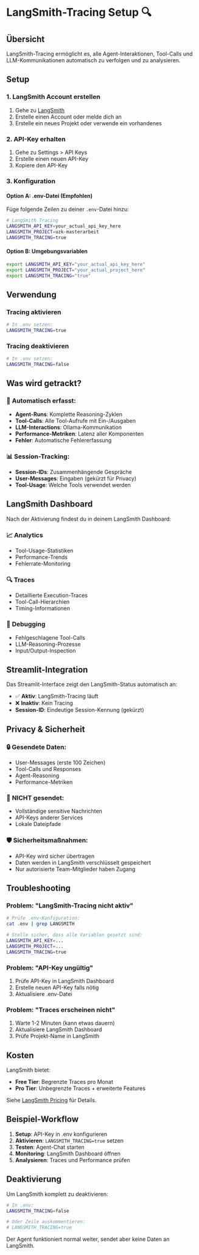 # LangSmith-Tracing Setup 🔍

## Übersicht

LangSmith-Tracing ermöglicht es, alle Agent-Interaktionen, Tool-Calls und LLM-Kommunikationen automatisch zu verfolgen und zu analysieren.

## Setup

### 1. LangSmith Account erstellen
1. Gehe zu [LangSmith](https://smith.langchain.com/)
2. Erstelle einen Account oder melde dich an
3. Erstelle ein neues Projekt oder verwende ein vorhandenes

### 2. API-Key erhalten
1. Gehe zu Settings > API Keys
2. Erstelle einen neuen API-Key
3. Kopiere den API-Key

### 3. Konfiguration

#### Option A: .env-Datei (Empfohlen)
Füge folgende Zeilen zu deiner `.env`-Datei hinzu:

```bash
# LangSmith Tracing
LANGSMITH_API_KEY=your_actual_api_key_here
LANGSMITH_PROJECT=uzk-masterarbeit
LANGSMITH_TRACING=true
```

#### Option B: Umgebungsvariablen
```bash
export LANGSMITH_API_KEY="your_actual_api_key_here"
export LANGSMITH_PROJECT="your_actual_project_here"  
export LANGSMITH_TRACING="true"
```

## Verwendung

### Tracing aktivieren
```bash
# In .env setzen:
LANGSMITH_TRACING=true
```

### Tracing deaktivieren
```bash
# In .env setzen:
LANGSMITH_TRACING=false
```

## Was wird getrackt?

### 🤖 **Automatisch erfasst:**
- **Agent-Runs**: Komplette Reasoning-Zyklen
- **Tool-Calls**: Alle Tool-Aufrufe mit Ein-/Ausgaben
- **LLM-Interactions**: Ollama-Kommunikation
- **Performance-Metriken**: Latenz aller Komponenten
- **Fehler**: Automatische Fehlererfassung

### 📊 **Session-Tracking:**
- **Session-IDs**: Zusammenhängende Gespräche
- **User-Messages**: Eingaben (gekürzt für Privacy)
- **Tool-Usage**: Welche Tools verwendet werden

## LangSmith Dashboard

Nach der Aktivierung findest du in deinem LangSmith Dashboard:

### 📈 **Analytics**
- Tool-Usage-Statistiken
- Performance-Trends
- Fehlerrate-Monitoring

### 🔍 **Traces** 
- Detaillierte Execution-Traces
- Tool-Call-Hierarchien
- Timing-Informationen

### 🐛 **Debugging**
- Fehlgeschlagene Tool-Calls
- LLM-Reasoning-Prozesse
- Input/Output-Inspection

## Streamlit-Integration

Das Streamlit-Interface zeigt den LangSmith-Status automatisch an:

- ✅ **Aktiv**: LangSmith-Tracing läuft
- ❌ **Inaktiv**: Kein Tracing
- **Session-ID**: Eindeutige Session-Kennung (gekürzt)

## Privacy & Sicherheit

### 🔒 **Gesendete Daten:**
- User-Messages (erste 100 Zeichen)
- Tool-Calls und Responses
- Agent-Reasoning
- Performance-Metriken

### 🚫 **NICHT gesendet:**
- Vollständige sensitive Nachrichten
- API-Keys anderer Services
- Lokale Dateipfade

### 🛡️ **Sicherheitsmaßnahmen:**
- API-Key wird sicher übertragen
- Daten werden in LangSmith verschlüsselt gespeichert
- Nur autorisierte Team-Mitglieder haben Zugang

## Troubleshooting

### Problem: "LangSmith-Tracing nicht aktiv"
```bash
# Prüfe .env-Konfiguration:
cat .env | grep LANGSMITH

# Stelle sicher, dass alle Variablen gesetzt sind:
LANGSMITH_API_KEY=...
LANGSMITH_PROJECT=...
LANGSMITH_TRACING=true
```

### Problem: "API-Key ungültig"
1. Prüfe API-Key in LangSmith Dashboard
2. Erstelle neuen API-Key falls nötig
3. Aktualisiere .env-Datei

### Problem: "Traces erscheinen nicht"
1. Warte 1-2 Minuten (kann etwas dauern)
2. Aktualisiere LangSmith Dashboard
3. Prüfe Projekt-Name in LangSmith

## Kosten

LangSmith bietet:
- **Free Tier**: Begrenzte Traces pro Monat
- **Pro Tier**: Unbegrenzte Traces + erweiterte Features

Siehe [LangSmith Pricing](https://www.langchain.com/pricing) für Details.

## Beispiel-Workflow

1. **Setup**: API-Key in .env konfigurieren
2. **Aktivieren**: `LANGSMITH_TRACING=true` setzen
3. **Testen**: Agent-Chat starten
4. **Monitoring**: LangSmith Dashboard öffnen
5. **Analysieren**: Traces und Performance prüfen

## Deaktivierung

Um LangSmith komplett zu deaktivieren:

```bash
# In .env:
LANGSMITH_TRACING=false

# Oder Zeile auskommentieren:
# LANGSMITH_TRACING=true
```

Der Agent funktioniert normal weiter, sendet aber keine Daten an LangSmith.